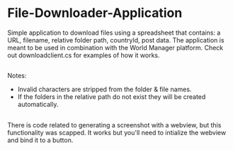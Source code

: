 # File-Downloader-Application
Simple application to download files using a spreadsheet that contains: a URL, filename, relative folder path, countryId, post data.
The application is meant to be used in combination with the World Manager platform.
Check out downloadclient.cs for examples of how it works.

##
Notes:
- Invalid characters are stripped from the folder & file names.
- If the folders in the relative path do not exist they will be created automatically.

##
There is code related to generating a screenshot with a webview, but this functionality was scapped.
It works but you'll need to intialize the webview and bind it to a button.
